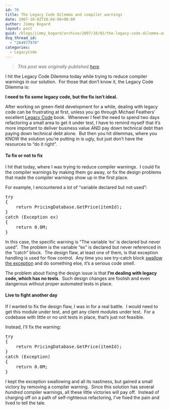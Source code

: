 ```yaml
---
id: 70
title: The Legacy Code Dilemma and compiler warnings
date: 2007-10-02T20:04:00+00:00
author: Jimmy Bogard
layout: post
guid: /blogs/jimmy_bogard/archive/2007/10/02/the-legacy-code-dilemma-and-compiler-warnings.aspx
dsq_thread_id:
  - "264977970"
categories:
  - LegacyCode
---
```

> _This post was originally published [here](http://grabbagoft.blogspot.com/2007/10/legacy-code-dilemma-and-compiler.html)._

I hit the Legacy Code Dilemma today while trying to reduce compiler warnings in our solution.&nbsp; For those that don&#8217;t know it, the Legacy Code Dilemma is:

**I need to fix some legacy code, but the fix isn&#8217;t ideal.**

After working on green-field development for a while, dealing with legacy code can be frustrating at first, unless you go through Michael Feathers&#8217; excellent [Legacy Code](http://www.amazon.com/Working-Effectively-Legacy-Robert-Martin/dp/0131177052) book.&nbsp; Whenever I feel the need to spend two days refactoring a small area to get it under test, I have to remind myself that it&#8217;s more important to deliver business value AND pay down technical debt than paying down technical debt alone.&nbsp; But then you hit dilemmas, where you KNOW the solution you&#8217;re putting in is ugly, but just don&#8217;t have the resources to &#8220;do it right&#8221;.

#### To fix or not to fix

I hit that today, where I was trying to reduce compiler warnings.&nbsp; I could fix the compiler warnings by making them go away, or fix the design problems that made the compiler warnings show up in the first place.

For example, I encountered a lot of &#8220;variable declared but not used&#8221;:

<div class="CodeFormatContainer">
  <pre><span class="kwrd">try</span>
{
    <span class="kwrd">return</span> PricingDatabase.GetPrice(itemId);
}
<span class="kwrd">catch</span> (Exception ex)
{
    <span class="kwrd">return</span> 0.0M;
}
</pre>
</div>

In this case, the specific warning is &#8220;The variable &#8216;ex&#8217; is declared but never used&#8221;.&nbsp; The problem is the variable &#8220;ex&#8221; is declared but never referenced in the &#8220;catch&#8221; block.&nbsp; The design flaw, at least one of them, is that exception handling is used for flow control.&nbsp; Any time you see try-catch block [swallow the exception](http://www.lostechies.com/blogs/jimmy_bogard/archive/2007/04/30/swallowing-exceptions-is-hazardous-to.aspx) and do something else, it&#8217;s a serious code smell.

The problem about fixing the design issue is that **I&#8217;m dealing with legacy code, which has no tests**.&nbsp; Such design changes are foolish and even dangerous without proper automated tests in place.

#### Live to fight another day

If I wanted to fix the design flaw, I was in for a real battle.&nbsp; I would need to get this module under test, and get any client modules under test.&nbsp; For a codebase with little or no unit tests in place, that&#8217;s just not feasible.

Instead, I&#8217;ll fix the warning:

<div class="CodeFormatContainer">
  <pre><span class="kwrd">try</span>
{
    <span class="kwrd">return</span> PricingDatabase.GetPrice(itemId);
}
<span class="kwrd">catch</span> (Exception)
{
    <span class="kwrd">return</span> 0.0M;
}</pre>
</div>

I kept the exception swallowing and all its nastiness, but gained a small victory by removing a compiler warning.&nbsp; Since this solution has several _hundred_ compiler warnings, all these little victories will pay off.&nbsp; Instead of charging off on a path of self-righteous refactoring, I&#8217;ve fixed the pain and lived to tell the tale.